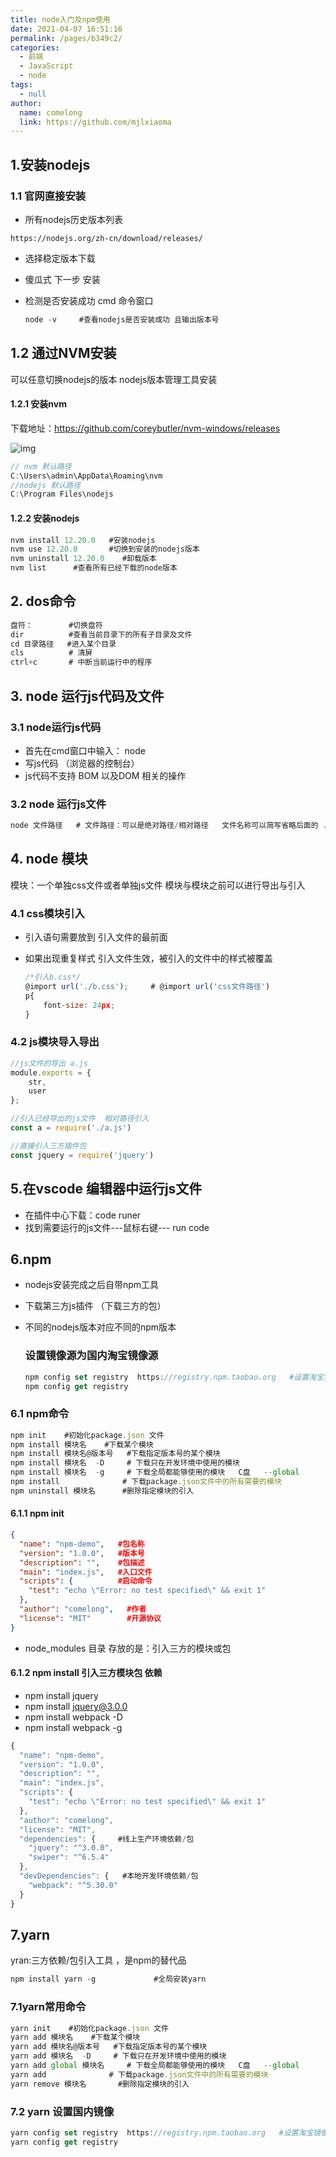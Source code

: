 ```yaml
---
title: node入门及npm使用
date: 2021-04-07 16:51:16
permalink: /pages/b349c2/
categories: 
  - 前端
  - JavaScript
  - node
tags: 
  - null
author: 
  name: comelong
  link: https://github.com/mjlxiaoma
---
```



## 1.安装nodejs

### 1.1 官网直接安装

- 所有nodejs历史版本列表

```url
https://nodejs.org/zh-cn/download/releases/
```

- 选择稳定版本下载

- 傻瓜式 下一步  安装

- 检测是否安装成功 cmd 命令窗口

  ```js
  node -v     #查看nodejs是否安装成功 且输出版本号
  ```

  

## 1.2 通过NVM安装

  可以任意切换nodejs的版本  nodejs版本管理工具安装

#### 1.2.1 安装nvm

  下载地址：https://github.com/coreybutler/nvm-windows/releases

  ![img](/img/javascript/node入门/1.png)

```js
// nvm 默认路径
C:\Users\admin\AppData\Roaming\nvm
//nodejs 默认路径
C:\Program Files\nodejs
```

#### 1.2.2 安装nodejs  

```js
nvm install 12.20.0   #安装nodejs 
nvm use 12.20.0       #切换到安装的nodejs版本
nvm uninstall 12.20.0    #卸载版本
nvm list      #查看所有已经下载的node版本
```

## 2. dos命令 

```js
盘符：        #切换盘符
dir          #查看当前目录下的所有子目录及文件
cd 目录路径   #进入某个目录
cls          # 清屏
ctrl+c       # 中断当前运行中的程序
```

## 3. node 运行js代码及文件

### 3.1 node运行js代码

- 首先在cmd窗口中输入： node
- 写js代码 （浏览器的控制台）
- js代码不支持 BOM 以及DOM 相关的操作

### 3.2 node 运行js文件

```js
node 文件路径   # 文件路径：可以是绝对路径/相对路径   文件名称可以简写省略后面的 .js
```

## 4. node 模块 

模块：一个单独css文件或者单独js文件  模块与模块之前可以进行导出与引入

### 4.1 css模块引入 

- 引入语句需要放到 引入文件的最前面  

- 如果出现重复样式 引入文件生效，被引入的文件中的样式被覆盖

  ```js
  /*引入b.css*/
  @import url('./b.css');     # @import url('css文件路径')
  p{
      font-size: 24px;
  }
  ```

### 4.2 js模块导入导出

```js
//js文件的导出 a.js
module.exports = {
    str,
    user
};
```

```js
//引入已经导出的js文件  相对路径引入
const a = require('./a.js')

//直接引入三方插件包
const jquery = require('jquery')
```

## 5.在vscode 编辑器中运行js文件

- 在插件中心下载：code runer  
- 找到需要运行的js文件---鼠标右键--- run  code

## 6.npm 

- nodejs安装完成之后自带npm工具

- 下载第三方js插件 （下载三方的包）

- 不同的nodejs版本对应不同的npm版本

  ### 设置镜像源为国内淘宝镜像源

  ```js
  npm config set registry  https://registry.npm.taobao.org   #设置淘宝镜像源
  npm config get registry
  ```

  

### 6.1 npm命令 

```js
npm init    #初始化package.json 文件  
npm install 模块名    #下载某个模块
npm install 模块名@版本号   #下载指定版本号的某个模块
npm install 模块名  -D     # 下载只在开发环境中使用的模块
npm install 模块名  -g     # 下载全局都能够使用的模块   C盘   --global
npm install              # 下载package.json文件中的所有需要的模块
npm uninstall 模块名      #删除指定模块的引入
```

#### 6.1.1 npm init

```json
{
  "name": "npm-demo",   #包名称
  "version": "1.0.0",   #版本号
  "description": "",    #包描述
  "main": "index.js",   #入口文件
  "scripts": {          #启动命令
    "test": "echo \"Error: no test specified\" && exit 1"
  },
  "author": "comelong",   #作者
  "license": "MIT"        #开源协议
}

```

- node_modules  目录 存放的是：引入三方的模块或包

#### 6.1.2 npm install      引入三方模块包 依赖

- npm install jquery 
- npm install  jquery@3.0.0
- npm install webpack -D        
- npm install webpack -g 

```js
{
  "name": "npm-demo",
  "version": "1.0.0",
  "description": "",
  "main": "index.js",
  "scripts": {
    "test": "echo \"Error: no test specified\" && exit 1"
  },
  "author": "comelong",
  "license": "MIT",
  "dependencies": {     #线上生产环境依赖/包
    "jquery": "^3.0.0",
    "swiper": "^6.5.4"
  },
  "devDependencies": {   #本地开发环境依赖/包
    "webpack": "^5.30.0"
  }
}
```

## 7.yarn  

yran:三方依赖/包引入工具 ，是npm的替代品

```js
npm install yarn -g             #全局安装yarn
```

### 7.1yarn常用命令

```js
yarn init    #初始化package.json 文件  
yarn add 模块名    #下载某个模块
yarn add 模块名@版本号   #下载指定版本号的某个模块
yarn add 模块名  -D     # 下载只在开发环境中使用的模块
yarn add global 模块名     # 下载全局都能够使用的模块   C盘   --global
yarn add              # 下载package.json文件中的所有需要的模块
yarn remove 模块名       #删除指定模块的引入
```

### 7.2 yarn 设置国内镜像

```js
yarn config set registry  https://registry.npm.taobao.org   #设置淘宝镜像源
yarn config get registry
```

